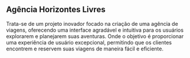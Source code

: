 ## Agência Horizontes Livres 

Trata-se de um projeto inovador focado na criação de uma agência de viagens, oferecendo uma interface agradável e intuitiva para os usuários explorarem e planejarem suas aventuras. Onde o objetivo é proporcionar uma experiência de usuário excepcional, permitindo que os clientes encontrem e reservem suas viagens de maneira fácil e eficiente. 
